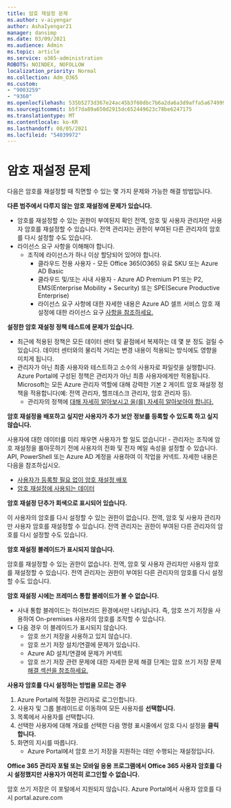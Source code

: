 ```yaml
---
title: 암호 재설정 문제
ms.author: v-aiyengar
author: AshaIyengar21
manager: dansimp
ms.date: 03/09/2021
ms.audience: Admin
ms.topic: article
ms.service: o365-administration
ROBOTS: NOINDEX, NOFOLLOW
localization_priority: Normal
ms.collection: Adm_O365
ms.custom:
- "9003259"
- "9360"
ms.openlocfilehash: 535b5273d367e24ac45b3f60dbc7b6a2da6a3d9affa5a67499989d19a1904768
ms.sourcegitcommit: b5f7da89a650d2915dc652449623c78be6247175
ms.translationtype: MT
ms.contentlocale: ko-KR
ms.lasthandoff: 08/05/2021
ms.locfileid: "54039972"
---
```

# <a name="problems-resetting-password"></a>암호 재설정 문제

다음은 암호를 재설정할 때 직면할 수 있는 몇 가지 문제와 가능한 해결 방법입니다.

**다른 범주에서 다루지 않는 암호 재설정에 문제가 있습니다.**

- 암호를 재설정할 수 있는 권한이 부여된지 확인 전역, 암호 및 사용자 관리자만 사용자 암호를 재설정할 수 있습니다. 전역 관리자는 권한이 부여된 다른 관리자의 암호를 다시 설정할 수도 있습니다.
- 라이선스 요구 사항을 이해해야 합니다.
    - 조직에 라이선스가 하나 이상 할당되어 있어야 합니다.
        - 클라우드 전용 사용자 - 모든 Office 365(O365) 유료 SKU 또는 Azure AD Basic
        - 클라우드 및/또는 사내 사용자 - Azure AD Premium P1 또는 P2, EMS(Enterprise Mobility + Security) 또는 SPE(Secure Productive Enterprise)
        - 라이선스 요구 사항에 대한 자세한 내용은 Azure AD 셀프 서비스 암호 재설정에 대한 라이선스 요구 [사항을 참조하세요.](https://docs.microsoft.com/azure/active-directory/active-directory-passwords-licensing?WT.mc_id=Portal-Microsoft_Azure_Support)

**설정한 암호 재설정 정책 테스트에 문제가 있습니다.**

- 최근에 적용된 정책은 모든 데이터 센터 및 끝점에서 복제하는 데 몇 분 정도 걸릴 수 있습니다. 데이터 센터와의 물리적 거리는 변경 내용이 적용되는 방식에도 영향을 미치게 됩니다.
- 관리자가 아닌 최종 사용자와 테스트하고 소수의 사용자로 파일럿을 실행합니다. Azure Portal에 구성된 정책은 관리자가 아닌 최종 사용자에게만 적용됩니다. Microsoft는 모든 Azure 관리자 역할에 대해 강력한 기본 2 게이트 암호 재설정 정책을 적용합니다(예: 전역 관리자, 헬프데스크 관리자, 암호 관리자 등).
    - 관리자의 정책에 [대해 자세히 알아보시고 을(를) 자세히 알아보아야 합니다.](https://docs.microsoft.com/azure/active-directory/active-directory-passwords-policy?WT.mc_id=Portal-Microsoft_Azure_Support#administrator-password-policy-differences)

**암호 재설정을 배포하고 싶지만 사용자가 추가 보안 정보를 등록할 수 있도록 하고 싶지 않습니다.**

사용자에 대한 데이터를 미리 채우면 사용자가 할 일도 없습니다! - 관리자는 조직에 암호 재설정을 롤아웃하기 전에 사용자의 전화 및 전자 메일 속성을 설정할 수 있습니다. API, PowerShell 또는 Azure AD 계정을 사용하여 이 작업을 커넥트. 자세한 내용은 다음을 참조하십시오.
- [사용자가 등록할 필요 없이 암호 재설정 배포](https://docs.microsoft.com/azure/active-directory/active-directory-passwords-policy?WT.mc_id=Portal-Microsoft_Azure_Support#administrator-password-policy-differences)
- [암호 재설정에 사용되는 데이터](https://docs.microsoft.com/azure/active-directory/active-directory-passwords-data?WT.mc_id=Portal-Microsoft_Azure_Support)

**암호 재설정 단추가 회색으로 표시되어 있습니다.**

이 사용자의 암호를 다시 설정할 수 있는 권한이 없습니다. 전역, 암호 및 사용자 관리자만 사용자 암호를 재설정할 수 있습니다. 전역 관리자는 권한이 부여된 다른 관리자의 암호를 다시 설정할 수도 있습니다.

**암호 재설정 블레이드가 표시되지 않습니다.**

암호를 재설정할 수 있는 권한이 없습니다. 전역, 암호 및 사용자 관리자만 사용자 암호를 재설정할 수 있습니다. 전역 관리자는 권한이 부여된 다른 관리자의 암호를 다시 설정할 수도 있습니다.

**암호 재설정 시에는 프레미스 통합 블레이드가 볼 수 없습니다.**

- 사내 통합 블레이드는 하이브리드 환경에서만 나타납니다. 즉, 암호 쓰기 저장을 사용하여 On-premises 사용자의 암호를 조작할 수 있습니다.
- 다음 경우 이 블레이드가 표시되지 않습니다.
    - 암호 쓰기 저장을 사용하고 있지 않습니다.
    - 암호 쓰기 저장 설치/연결에 문제가 있습니다.
    - Azure AD 설치/연결에 문제가 커넥트
    - 암호 쓰기 저장 관련 문제에 대한 자세한 문제 해결 단계는 암호 쓰기 저장 문제 [해결 섹션을 참조하세요.](https://docs.microsoft.com/azure/active-directory/active-directory-passwords-data?WT.mc_id=Portal-Microsoft_Azure_Support)

**사용자 암호를 다시 설정하는 방법을 모르는 경우**

1. Azure Portal에 적절한 관리자로 로그인합니다.
1. 사용자 및 그룹 블레이드로 이동하여 모든 사용자를 **선택합니다.**
1. 목록에서 사용자를 선택합니다.
1. 선택한 사용자에 대해 개요를 선택한 다음 명령 표시줄에서 암호 다시 설정을 **클릭합니다.**
1. 화면의 지시를 따릅니다.
    - Azure Portal에서 암호 쓰기 저장을 지원하는 데만 수행되는 재설정입니다.

**Office 365 관리자 포털 또는 모바일 응용 프로그램에서 Office 365 사용자 암호를 다시 설정했지만 사용자가 여전히 로그인할 수 없습니다.**

암호 쓰기 저장은 이 포털에서 지원되지 않습니다. Azure Portal에서 사용자 암호를 다시 portal.azure.com

